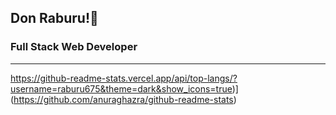 Don Raburu!👋
----
### Full Stack Web Developer
---
https://github-readme-stats.vercel.app/api/top-langs/?username=raburu675&theme=dark&show_icons=true)](https://github.com/anuraghazra/github-readme-stats)
